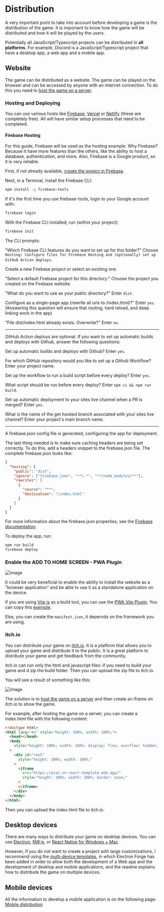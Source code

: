 # Distribution

A very important point to take into account before developing a game is the distribution of the game. It is important to know how the game will be distributed and how it will be played by the users.

Potentially all JavaScript/Typescript projects can be distributed in **all platforms**. For example, Discord is a JavaScript/Typescript project that have a desktop app, a web app and a mobile app.

## Website

The game can be distributed as a website. The game can be played on the browser and can be accessed by anyone with an internet connection. To do this you need to [host the game on a server](#hosting-and-deploying).

### Hosting and Deploying

You can use various hosts like [Firebase](https://firebase.google.com/), [Vercel](https://vercel.com/) or [Netlify](https://www.netlify.com/) (these are completely free). All will have similar setup processes that need to be completed.

#### Firebase Hosting

For this guide, Firebase will be used as the hosting example. Why Firebase? Because it have more features than the others, like the ability to host a database, authentication, and more. Also, Firebase is a Google product, so it is very reliable.

First, if not already available, [create the project in Firebase](https://console.firebase.google.com/).

Next, in a Terminal, install the Firebase CLI:

```bash
npm install -g firebase-tools
```

If it's the first time you use firebase-tools, login to your Google account with:

```bash
firebase login
```

With the Firebase CLI installed, run (within your project):

```bash
firebase init
```

The CLI prompts:

"Which Firebase CLI features do you want to set up for this folder?" Choose `Hosting: Configure files for Firebase Hosting and (optionally) set up GitHub Action deploys`.

Create a new Firebase project or select an existing one.

"Select a default Firebase project for this directory:" Choose the project you created on the Firebase website.

"What do you want to use as your public directory?" Enter `dist`.

Configure as a single-page app (rewrite all urls to /index.html)?" Enter `yes`. (Answering this question will ensure that routing, hard reload, and deep linking work in the app)

"File dist/index.html already exists. Overwrite?" Enter `no`.

---

GitHub Action deploys are optional. If you want to set up automatic builds and deploys with Github, answer the following questions:

Set up automatic builds and deploys with Github? Enter `yes`.

For which GitHub repository would you like to set up a Github Workflow? Enter your project name.

Set up the workflow to run a build script before every deploy? Enter `yes`.

What script should be run before every deploy? Enter `npm ci && npm run build`.

Set up automatic deployment to your sites live channel when a PR is merged? Enter `yes`.

What is the name of the get hooked branch associated with your sites live channel? Enter your project's main branch name.

---

A firebase.json config file is generated, configuring the app for deployment.

The last thing needed is to make sure caching headers are being set correctly. To do this, add a headers snippet to the firebase.json file. The complete firebase.json looks like:

```json
{
  "hosting": {
    "public": "dist",
    "ignore": ["firebase.json", "**/.*", "**/node_modules/**"],
    "rewrites": [
      {
        "source": "**",
        "destination": "/index.html"
      }
    ]
  }
}
```

For more information about the firebase.json properties, see the [Firebase documentation](https://firebase.google.com/docs/hosting/full-config#section-firebase-json).

To deploy the app, run:

```bash
npm run build
firebase deploy
```

### Enable the ADD TO HOME SCREEN - PWA Plugin

![image](https://github.com/user-attachments/assets/7afa46f0-347f-4d61-846c-b71ba39f0105)

It could be very beneficial to enable the ability to install the website as a "browser application" and be able to use it as a standalone application on the device.

If you are using [Vite js](https://vitejs.dev/) as a build tool, you can use the [PWA Vite Plugin](https://vite-pwa-org.netlify.app/). You can copy this [exemple](https://vite-pwa-org.netlify.app/guide/pwa-minimal-requirements.html#web-app-manifest).

Else, you can create the `manifest.json`, it depernds on the framework you are using.

### itch.io

You can distribute your game on [itch.io](https://itch.io/). It is a platform that allows you to upload your game and distribute it to the public. It is a great platform to distribute your game and get feedback from the community.

itch.io can run only the html and javascript files: if you need to build your game and d zip the build folder. Then you can upload the zip file to itch.io.

You will see a result of something like this:

![image](https://github.com/user-attachments/assets/0482a6fa-8c21-4fa6-b4e1-04f05bc4315d)

The solution is to [host the game on a server](#hosting-and-deploying) and then create an iframe on itch.io to show the game.

For example, after hosting the game on a server, you can create a index.html file with the following content:

```html
<!doctype html>
<html lang="en" style="height: 100%; width: 100%;">
  <head></head>
  <body
    style="height: 100%; width: 100%; display: flex; overflow: hidden; margin: 0; background-color: #242424;"
  >
    <div id="root"
      style="height: 100%; width: 100%;"
    >
      <iframe
        src="https://pixi-vn-react-template.web.app/"
        style="height: 100%; width: 100%; border: none;"
      >
      </iframe>
    </div>
  </body>
</html>
```

Then you can upload the index.html file to itch.io.

## Desktop devices

There are many ways to distribute your game on desktop devices. You can use [Electron](https://www.electronjs.org/), [NW.js](https://nwjs.io/), or [React Native for Windows + Mac](https://microsoft.github.io/react-native-windows/).

However, if you do not want to create a project with large customizations, I recommend using the [multi-device templates](/start/getting-started.md#project-initialization), in which Electron Forge has been added in order to allow both the development of a Web app and the development of desktop and mobile applications, and the readme explains how to distribute the game on multiple devices.

## Mobile devices

All the information to develop a mobile application is on the following page: [Mobile distribution](/advanced/distribution‐mobile.md)
